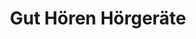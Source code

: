 ---
title: "Gut Hören Hörgeräte"
url: /muelheim-an-der-ruhr/gut-hoeren-hoergeraete/
shop: Hörgeräte
---